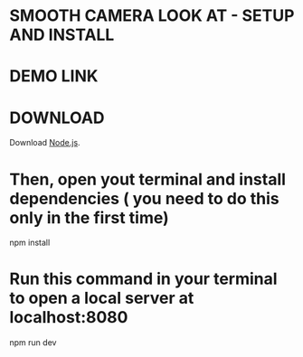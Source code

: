 # SMOOTH CAMERA LOOK AT - SETUP AND INSTALL

# DEMO LINK


# DOWNLOAD
Download [Node.js](https://nodejs.org/en/download/).

# Then, open yout terminal and install dependencies ( you need to do this only in the first time)
npm install

# Run this command in your terminal to open a local server at localhost:8080
npm run dev